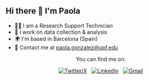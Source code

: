 ## Hi there 👋 I'm Paola

- 👨‍💻 I am a Research Support Technician
- 🔎 I work on data collection & analysis 
- 🌍 I'm based in Barcelona (Spain)
- 💬 Contact me at paola.gonzalez@upf.edu

<div id="batches" align="center">

  You can find me on:

  [![Twitter/X](https://img.shields.io/badge/X-000000?style=for-the-badge&logo=x&logoColor=white)](http://twitter.com/paolagtriana) &nbsp;
  [![LinkedIn](https://img.shields.io/badge/LinkedIn-0077B5?style=for-the-badge&logo=linkedin&logoColor=white)](https://www.linkedin.com/in/paolagtriana) &nbsp;
  [![Gmail](https://img.shields.io/badge/Gmail-D14836?style=for-the-badge&logo=gmail&logoColor=white)](mailto:paola.gonzalez@upf.edu?)

</div>
